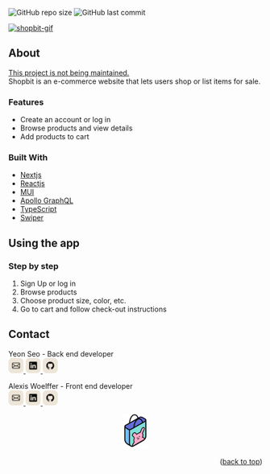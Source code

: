 <a id="readme-top"></a>
![GitHub repo size](https://img.shields.io/github/repo-size/rogseo/shopbit)
![GitHub last commit](https://img.shields.io/github/last-commit/rogseo/shopbit)

[![shopbit-gif]](https://github.com/rogseo/shopbit)

## About

<u>This project is not being maintained.</u>
<br>
Shopbit is an e-commerce website that lets users shop or list items for sale.

### Features

- Create an account or log in
- Browse products and view details
- Add products to cart

### Built With

- [Nextjs](https://nextjs.org/)
- [Reactjs](https://react.dev/)
- [MUI](https://mui.com/)
- [Apollo GraphQL](https://www.apollographql.com/)
- [TypeScript](https://www.typescriptlang.org/)
- [Swiper](https://swiperjs.com/)

## Using the app

### Step by step

1. Sign Up or log in
2. Browse products
3. Choose product size, color, etc.
5. Go to cart and follow check-out instructions


## Contact

Yeon Seo - Back end developer
<br>
<a href='mailto:rogseo@gmail.com'>
<img src='./content/email.svg' width='30'/>
</a>
<a href='https://www.linkedin.com/in/seo-yeon-6267b3158/'>
<img src='./content/linkedin.svg' width='30'/>
</a>
<a href='https://github.com/rogseo'>
<img src='./content/github.svg' width='30'/>
</a>

Alexis Woelffer - Front end developer
<br>
<a href='mailto:awoelf@outlook.com'>
<img src='./content/email.svg' width='30'/>
</a>
<a href='https://linkedin.com/in/alexis-w-dev'>
<img src='./content/linkedin.svg' width='30'/>
</a>
<a href='https://github.com/awoelf'>
<img src='./content/github.svg' width='30'/>
</a>

<p align="center">
<img src="./content/shopbit.png" width="50">
</p>

<!-- Images -->

[shopbit-gif]: ./content/shopbit.gif

<p align="right">(<a href="#readme-top">back to top</a>)</p>
